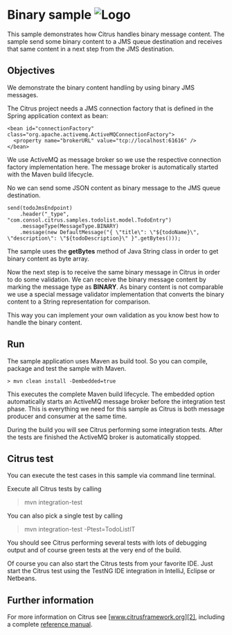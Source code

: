 Binary sample ![Logo][1]
==============

This sample demonstrates how Citrus handles binary message content. The sample send some binary content to a JMS queue destination and receives
that same content in a next step from the JMS destination.

Objectives
---------

We demonstrate the binary content handling by using binary JMS messages.

The Citrus project needs a JMS connection factory that is defined in the Spring application context as bean:

    <bean id="connectionFactory" class="org.apache.activemq.ActiveMQConnectionFactory">
      <property name="brokerURL" value="tcp://localhost:61616" />
    </bean>
    
We use ActiveMQ as message broker so we use the respective connection factory implementation here. The message broker is automatically
started with the Maven build lifecycle.
    
No we can send some JSON content as binary message to the JMS queue destination.
    
    send(todoJmsEndpoint)
        .header("_type", "com.consol.citrus.samples.todolist.model.TodoEntry")
        .messageType(MessageType.BINARY)
        .message(new DefaultMessage("{ \"title\": \"${todoName}\", \"description\": \"${todoDescription}\" }".getBytes()));
        
The sample uses the **getBytes** method of Java String class in order to get binary content as byte array.

Now the next step is to receive the same binary message in Citrus in order to do some validation. We can receive the binary message content
by marking the message type as **BINARY**. As binary content is not comparable we use a special message validator implementation that converts the
binary content to a String representation for comparison.

This way you can implement your own validation as you know best how to handle the binary content.
        
Run
---------

The sample application uses Maven as build tool. So you can compile, package and test the
sample with Maven.
 
    > mvn clean install -Dembedded=true
    
This executes the complete Maven build lifecycle. The embedded option automatically starts an ActiveMQ message broker 
before the integration test phase. This is everything we need for this sample as Citrus is both message producer and consumer
at the same time.

During the build you will see Citrus performing some integration tests.
After the tests are finished the ActiveMQ broker is automatically stopped.

Citrus test
---------

You can execute the test cases in this sample via command line terminal.

Execute all Citrus tests by calling

> mvn integration-test

You can also pick a single test by calling

> mvn integration-test -Ptest=TodoListIT

You should see Citrus performing several tests with lots of debugging output and of course green tests at the very 
end of the build.

Of course you can also start the Citrus tests from your favorite IDE.
Just start the Citrus test using the TestNG IDE integration in IntelliJ, Eclipse or Netbeans.

Further information
---------

For more information on Citrus see [www.citrusframework.org][2], including
a complete [reference manual][3].

 [1]: http://www.citrusframework.org/img/brand-logo.png "Citrus"
 [2]: http://www.citrusframework.org
 [3]: http://www.citrusframework.org/reference/html/
 [4]: http://www.citrusframework.org/reference/html/index.html#jms
